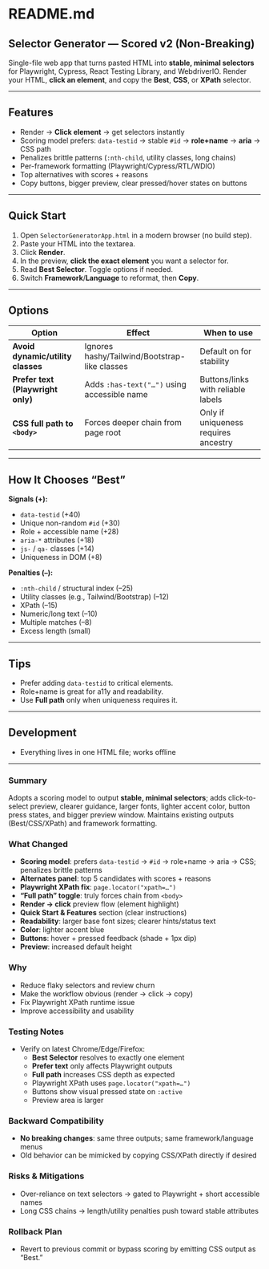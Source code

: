# README.md

## Selector Generator — Scored v2 (Non-Breaking)

Single-file web app that turns pasted HTML into **stable, minimal selectors** for Playwright, Cypress, React Testing Library, and WebdriverIO. Render your HTML, **click an element**, and copy the **Best**, **CSS**, or **XPath** selector.

---

## Features
- Render → **Click element** → get selectors instantly
- Scoring model prefers: `data-testid` → stable `#id` → **role+name** → **aria** → CSS path
- Penalizes brittle patterns (`:nth-child`, utility classes, long chains)
- Per-framework formatting (Playwright/Cypress/RTL/WDIO)
- Top alternatives with scores + reasons
- Copy buttons, bigger preview, clear pressed/hover states on buttons

---

## Quick Start
1. Open `SelectorGeneratorApp.html` in a modern browser (no build step).
2. Paste your HTML into the textarea.
3. Click **Render**.
4. In the preview, **click the exact element** you want a selector for.
5. Read **Best Selector**. Toggle options if needed.
6. Switch **Framework**/**Language** to reformat, then **Copy**.

---

## Options

| Option | Effect | When to use |
|---|---|---|
| **Avoid dynamic/utility classes** | Ignores hashy/Tailwind/Bootstrap-like classes | Default on for stability |
| **Prefer text (Playwright only)** | Adds `:has-text("…")` using accessible name | Buttons/links with reliable labels |
| **CSS full path to `<body>`** | Forces deeper chain from page root | Only if uniqueness requires ancestry |

---

## How It Chooses “Best”

**Signals (+):**
- `data-testid` (+40)
- Unique non-random `#id` (+30)
- Role + accessible name (+28)
- `aria-*` attributes (+18)
- `js-` / `qa-` classes (+14)
- Uniqueness in DOM (+8)

**Penalties (–):**
- `:nth-child` / structural index (–25)
- Utility classes (e.g., Tailwind/Bootstrap) (–12)
- XPath (–15)
- Numeric/long text (–10)
- Multiple matches (–8)
- Excess length (small)

---

## Tips
- Prefer adding `data-testid` to critical elements.
- Role+name is great for a11y and readability.
- Use **Full path** only when uniqueness requires it.

---

## Development
- Everything lives in one HTML file; works offline

---
### Summary
Adopts a scoring model to output **stable, minimal selectors**; adds click-to-select preview, clearer guidance, larger fonts, lighter accent color, button press states, and bigger preview window. Maintains existing outputs (Best/CSS/XPath) and framework formatting.

### What Changed
- **Scoring model**: prefers `data-testid` → `#id` → role+name → aria → CSS; penalizes brittle patterns
- **Alternates panel**: top 5 candidates with scores + reasons
- **Playwright XPath fix**: `page.locator("xpath=…")`
- **“Full path” toggle**: truly forces chain from `<body>`
- **Render → click** preview flow (element highlight)
- **Quick Start & Features** section (clear instructions)
- **Readability**: larger base font sizes; clearer hints/status text
- **Color**: lighter accent blue
- **Buttons**: hover + pressed feedback (shade + 1px dip)
- **Preview**: increased default height

### Why
- Reduce flaky selectors and review churn
- Make the workflow obvious (render → click → copy)
- Fix Playwright XPath runtime issue
- Improve accessibility and usability

### Testing Notes
- Verify on latest Chrome/Edge/Firefox:
  - **Best Selector** resolves to exactly one element
  - **Prefer text** only affects Playwright outputs
  - **Full path** increases CSS depth as expected
  - Playwright XPath uses `page.locator("xpath=…")`
  - Buttons show visual pressed state on `:active`
  - Preview area is larger

### Backward Compatibility
- **No breaking changes**: same three outputs; same framework/language menus
- Old behavior can be mimicked by copying CSS/XPath directly if desired

### Risks & Mitigations
- Over-reliance on text selectors → gated to Playwright + short accessible names
- Long CSS chains → length/utility penalties push toward stable attributes

### Rollback Plan
- Revert to previous commit or bypass scoring by emitting CSS output as “Best.”
